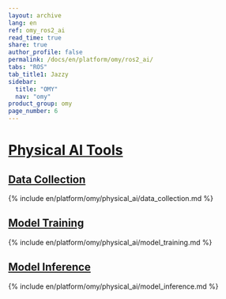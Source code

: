 ```yaml
---
layout: archive
lang: en
ref: omy_ros2_ai
read_time: true
share: true
author_profile: false
permalink: /docs/en/platform/omy/ros2_ai/
tabs: "ROS"
tab_title1: Jazzy
sidebar:
  title: "OMY"
  nav: "omy"
product_group: omy
page_number: 6
---
```


<style>body {counter-reset: h1 5 !important;}</style>

# [Physical AI Tools](#physical_ai_tools)

## [Data Collection](#data-collection)
{% include en/platform/omy/physical_ai/data_collection.md %}

## [Model Training](#model-training)
{% include en/platform/omy/physical_ai/model_training.md %}

## [Model Inference](#model-inference)
{% include en/platform/omy/physical_ai/model_inference.md %}
